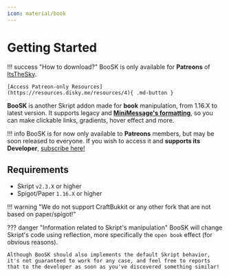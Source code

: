 ```yaml
---
icon: material/book
---
```


# Getting Started

!!! success "How to download?"
    BooSK is only available for **Patreons** of [ItsTheSky](https://www.patreon.com/itsthesky).

    [Access Patreon-only Resources](https://resources.disky.me/resources/4){ .md-button }


**BooSK** is another Skript addon made for **book** manipulation, from 1.16.X to latest version. It supports legacy and **[MiniMessage's formatting](https://docs.advntr.dev/minimessage/format.html)**, so you can make clickable links, gradients, hover effect and more.

!!! info 
    BooSK is for now only available to **Patreons** members, but may be soon released to everyone. If you wish to access it and **supports its Developer**, [subscribe here!](https://patreon.com/itsthesky)

## Requirements

- Skript `v2.3.X` or higher
- Spigot/Paper `1.16.X` or higher

!!! warning "We do not support CraftBukkit or any other fork that are not based on paper/spigot!"

??? danger "Information related to Skript's manipulation"
    BooSK will change Skript's code using reflection, more specifically the `open book` effect (for obvious reasons).

    Although BooSK should also implements the default Skript behavior, it's not guaranteed to work for any case, and feel free to reports that to the developer as soon as you've discovered something similar!